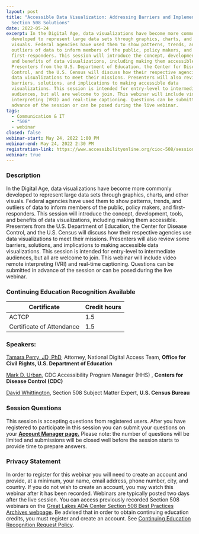 ```yaml
---
layout: post
title: "Accessible Data Visualization: Addressing Barriers and Implementing
  Section 508 Solutions"
date: 2022-05-24
excerpt: In the Digital Age, data visualizations have become more commonly
  developed to represent large data sets through graphics, charts, and other
  visuals. Federal agencies have used them to show patterns, trends, and
  outliers of data to inform members of the public, policy makers, and
  first-responders. This session will introduce the concept, development, tools,
  and benefits of data visualizations, including making them accessible.
  Presenters from the U.S. Department of Education, the Center for Disease
  Control, and the U.S. Census will discuss how their respective agencies use
  data visualizations to meet their missions. Presenters will also review some
  barriers, solutions, and implications to making accessible data
  visualizations. This session is intended for entry-level to intermediate
  audiences, but all are welcome to join. This webinar will include video remote
  interpreting (VRI) and real-time captioning. Questions can be submitted in
  advance of the session or can be posed during the live webinar.
tags:
  - Communication & IT
  - "508"
  - webinar
closed: false
webinar-start: May 24, 2022 1:00 PM
webinar-end: May 24, 2022 2:30 PM
registration-link: https://www.accessibilityonline.org/cioc-508/session/?id=111002
webinar: true
---
```

### Description

In the Digital Age, data visualizations have become more commonly developed to represent large data sets through graphics, charts, and other visuals. Federal agencies have used them to show patterns, trends, and outliers of data to inform members of the public, policy makers, and first-responders. This session will introduce the concept, development, tools, and benefits of data visualizations, including making them accessible. Presenters from the U.S. Department of Education, the Center for Disease Control, and the U.S. Census will discuss how their respective agencies use data visualizations to meet their missions. Presenters will also review some barriers, solutions, and implications to making accessible data visualizations. This session is intended for entry-level to intermediate audiences, but all are welcome to join. This webinar will include video remote interpreting (VRI) and real-time captioning. Questions can be submitted in advance of the session or can be posed during the live webinar.

### Continuing Education Recognition Available

| **Certificate**           | **Credit hours** |
| ------------------------- | ---------------- |
| ACTCP                     | 1.5              |
| Certificate of Attendance | 1.5              |

### Speakers:

[Tamara Perry, JD, PhD](https://www.accessibilityonline.org/speakers/speaker.aspx?id=10930&ret=Accessible%20Data%20Visualization:%20Addressing%20Barriers%20and%20Implementing%20Section%20508%20Solutions), Attorney, National Digital Access Team, **Office for Civil Rights, U.S. Department of Education**

[Mark D. Urban](https://www.accessibilityonline.org/speakers/speaker.aspx?id=10521&ret=Accessible%20Data%20Visualization:%20Addressing%20Barriers%20and%20Implementing%20Section%20508%20Solutions), CDC Accessibility Program Manager (HHS) , **Centers for Disease Control (CDC)**

[David Whittington](https://www.accessibilityonline.org/speakers/speaker.aspx?id=10929&ret=Accessible%20Data%20Visualization:%20Addressing%20Barriers%20and%20Implementing%20Section%20508%20Solutions), Section 508 Subject Matter Expert, **U.S. Census Bureau**

### Session Questions

This session is accepting questions from registered users. After you have registered to participate in this session you can submit your questions on your **[Account Manager page.](https://www.accessibilityonline.org/cioc-508/accountManager/18899/session/110879#questions)** Please note: the number of questions will be limited and submissions will be closed well before the session starts to provide time to prepare answers.

### Privacy Statement

In order to register for this webinar you will need to create an account and provide, at a minimum, your name, email address, phone number, city, and country. If you do not wish to create an account, you may watch this webinar after it has been recorded. Webinars are typically posted two days after the live session. You can access previously recorded Section 508 webinars on the [Great Lakes ADA Center Section 508 Best Practices Archives webpage](https://www.accessibilityonline.org/cioc-508/archives/). Be advised that in order to obtain continuing education credits, you must register and create an account. See [Continuing Education Recognition Request Policy](https://www.accessibilityonline.org/continuing-education/CEUDetails.aspx).
